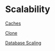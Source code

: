 # Scalability

[Caches](Scalability-files/Caches.md)

[Clone](Scalability-files/Clone.md)

[Database Scaling](Scalability-files/Database-Scaling.md)
